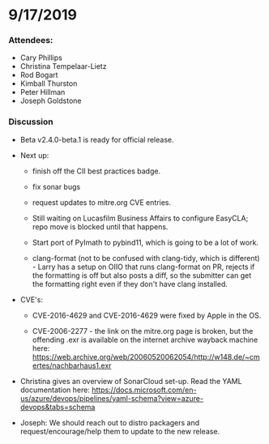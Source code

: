 # 9/17/2019

### Attendees:

* Cary Phillips
* Christina Tempelaar-Lietz
* Rod Bogart
* Kimball Thurston
* Peter Hillman
* Joseph Goldstone

### Discussion

* Beta v2.4.0-beta.1 is ready for official release.

* Next up:
 
  * finish off the CII best practices badge.

  * fix sonar bugs

  * request updates to mitre.org CVE entries.

  * Still waiting on Lucasfilm Business Affairs to configure EasyCLA;
    repo move is blocked until that happens.

  * Start port of PyImath to pybind11, which is going to be a lot of work.

  * clang-format (not to be confused with clang-tidy, which is
    different) - Larry has a setup on OIIO that runs clang-format on
    PR, rejects if the formatting is off but also posts a diff, so the
    submitter can get the formatting right even if they don't have
    clang installed.

* CVE's: 

  * CVE-2016-4629 and CVE-2016-4629 were fixed by Apple in the OS.
  
  * CVE-2006-2277 - the link on the mitre.org page is broken, but the
    offending .exr is available on the internet archive wayback
    machine here:
    https://web.archive.org/web/20060520062054/http://w148.de/~cmertes/nachbarhaus1.exr

* Christina gives an overview of SonarCloud set-up. Read the YAML
  documentation here:
  https://docs.microsoft.com/en-us/azure/devops/pipelines/yaml-schema?view=azure-devops&tabs=schema

* Joseph: We should reach out to distro packagers and
  request/encourage/help them to update to the new release.
